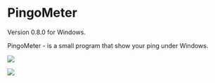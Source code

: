 # PingoMeter

Version 0.8.0 for Windows.

PingoMeter - is a small program that show your ping under Windows.

![](https://i.imgur.com/fOkYpSf.png)

![](https://i.imgur.com/XMp6Bn4.png)
